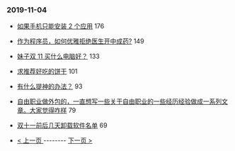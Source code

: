 ### 2019-11-04 
- [如果手机只能安装 2 个应用](https://www.v2ex.com/t/615968) 176
- [作为程序员，如何优雅拒绝医生开中成药?](https://www.v2ex.com/t/616025) 149
- [妹子双 11 买什么电脑好？](https://www.v2ex.com/t/615900) 133
- [求推荐好吃的饼干](https://www.v2ex.com/t/615940) 101
- [有什么提神的办法？](https://www.v2ex.com/t/615944) 93
- [自由职业做外包的，一直想写一些关于自由职业的一些经历经验做成一系列文章。大家觉得咋样](https://www.v2ex.com/t/615959) 79
- [双十一前后几天卸载软件名单](https://www.v2ex.com/t/615995) 69 

- [ < 上一页 ](https://github.com/able8/v2ex-hot-record/blob/master/2019-11-03.md) -------- [ 下一页 > ](https://github.com/able8/v2ex-hot-record/blob/master/2019-11-05.md)